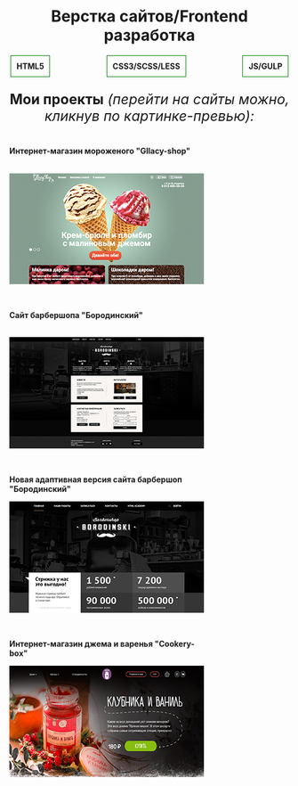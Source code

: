 <meta name='freelancehunt' content='4784a3120edd0e7' />
<h1 style="text-align:center;font-weight:bold;">Верстка сайтов/Frontend разработка</h1>
<ul style="list-style:none;display:flex;max-width:500px;padding:0;margin:0 auto;margin-bottom:20px;justify-content:space-between;flex-wrap:wrap;font-weight:bold;">
  <li style="padding:10px; border:1px solid green;">HTML5</li>
  <li style="padding:10px; border:1px solid green;">CSS3/SCSS/LESS</li>
  <li style="padding:10px; border:1px solid green;">JS/GULP</li>
</ul>
<p style="text-align:center; font-size:25px;"><span style="font-weight:bold;">Мои проекты</span><i> (перейти на сайты можно, кликнув по картинке-превью):</i></p>
<ul style="list-style:none;display:flex;max-width:940px;margin:0 auto;margin-bottom:20px;padding:0;justify-content:space-between;flex-wrap:wrap;">
  <li style="width:350px;min-height:265px; display:flex;flex-direction:column;justify-content:space-between; margin-bottom:30px;margin-right:30px;"><p><b>Интернет-магазин мороженого "Gllacy-shop"</b></p><a href="https://karinakarapetyanweb.github.io/projects/gllacy-shop/"><img src="img/gllacy-index.jpg" alt="Превью сайта"></a></li>
  <li style="width:350px;min-height:265px; display:flex;flex-direction:column;justify-content:space-between; margin-bottom:30px;margin-right:30px;"><p><b>Сайт барбершопа "Бородинский"</b></p><a href="https://karinakarapetyanweb.github.io/projects/barbershop/"><img src="img/barbershop-index.jpg" alt="Превью сайта"></a></li>
  <li style="width:350px;min-height:265px; display:flex;flex-direction:column;justify-content:space-between; margin-bottom:30px;margin-right:30px;"><p><b>Новая адаптивная версия сайта барбершоп "Бородинский"</b></p><a href="https://karinakarapetyanweb.github.io/projects/barbershop-new-version/"><img src="img/barbershop-new-index.jpg" alt="Превью сайта"></a></li>
  <li style="width:350px;min-height:265px; display:flex;flex-direction:column;justify-content:space-between; margin-bottom:30px;margin-right:30px;"><p><b>Интернет-магазин джема и варенья "Cookery-box"</b></p><a href="https://karinakarapetyanweb.github.io/projects/cookery-project/"><img src="img/cookery-index.jpg" alt="Превью сайта"></a></li>
</ul>
